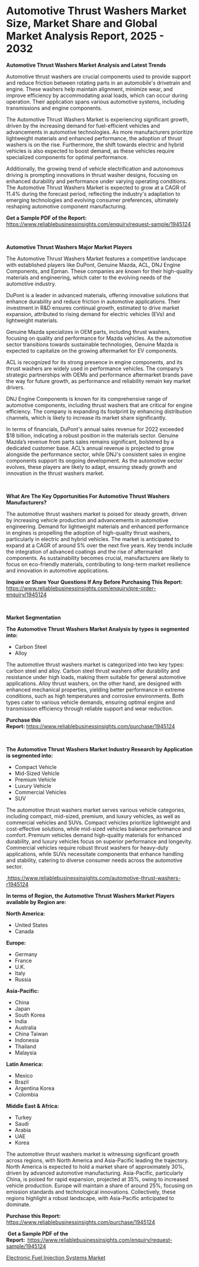 <p><h1>Automotive Thrust Washers Market Size, Market Share and Global Market Analysis Report, 2025 - 2032</h1></p><p><strong>Automotive Thrust Washers Market Analysis and Latest Trends</strong></p>
<p><p>Automotive thrust washers are crucial components used to provide support and reduce friction between rotating parts in an automobile's drivetrain and engine. These washers help maintain alignment, minimize wear, and improve efficiency by accommodating axial loads, which can occur during operation. Their application spans various automotive systems, including transmissions and engine components.</p><p>The Automotive Thrust Washers Market is experiencing significant growth, driven by the increasing demand for fuel-efficient vehicles and advancements in automotive technologies. As more manufacturers prioritize lightweight materials and enhanced performance, the adoption of thrust washers is on the rise. Furthermore, the shift towards electric and hybrid vehicles is also expected to boost demand, as these vehicles require specialized components for optimal performance. </p><p>Additionally, the growing trend of vehicle electrification and autonomous driving is prompting innovations in thrust washer designs, focusing on enhanced durability and performance under varying operating conditions. The Automotive Thrust Washers Market is expected to grow at a CAGR of 11.4% during the forecast period, reflecting the industry's adaptation to emerging technologies and evolving consumer preferences, ultimately reshaping automotive component manufacturing.</p></p>
<p><strong>Get a Sample PDF of the Report:&nbsp;</strong> <a href="https://www.reliablebusinessinsights.com/enquiry/request-sample/1945124?utm_campaign=3455&utm_medium=2&utm_source=Github&utm_content=ia&utm_term=30032025&utm_id=automotive-thrust-washers">https://www.reliablebusinessinsights.com/enquiry/request-sample/1945124</a></p>
<p>&nbsp;</p>
<p><strong>Automotive Thrust Washers Major Market Players</strong></p>
<p><p>The Automotive Thrust Washers Market features a competitive landscape with established players like DuPont, Genuine Mazda, ACL, DNJ Engine Components, and Epman. These companies are known for their high-quality materials and engineering, which cater to the evolving needs of the automotive industry.</p><p>DuPont is a leader in advanced materials, offering innovative solutions that enhance durability and reduce friction in automotive applications. Their investment in R&D ensures continual growth, estimated to drive market expansion, attributed to rising demand for electric vehicles (EVs) and lightweight materials.</p><p>Genuine Mazda specializes in OEM parts, including thrust washers, focusing on quality and performance for Mazda vehicles. As the automotive sector transitions towards sustainable technologies, Genuine Mazda is expected to capitalize on the growing aftermarket for EV components.</p><p>ACL is recognized for its strong presence in engine components, and its thrust washers are widely used in performance vehicles. The company’s strategic partnerships with OEMs and performance aftermarket brands pave the way for future growth, as performance and reliability remain key market drivers.</p><p>DNJ Engine Components is known for its comprehensive range of automotive components, including thrust washers that are critical for engine efficiency. The company is expanding its footprint by enhancing distribution channels, which is likely to increase its market share significantly.</p><p>In terms of financials, DuPont's annual sales revenue for 2022 exceeded $18 billion, indicating a robust position in the materials sector. Genuine Mazda’s revenue from parts sales remains significant, bolstered by a dedicated customer base. ACL’s annual revenue is projected to grow alongside the performance sector, while DNJ's consistent sales in engine components support its ongoing development. As the automotive sector evolves, these players are likely to adapt, ensuring steady growth and innovation in the thrust washers market.</p></p>
<p>&nbsp;</p>
<p><strong>What Are The Key Opportunities For Automotive Thrust Washers Manufacturers?</strong></p>
<p><p>The automotive thrust washers market is poised for steady growth, driven by increasing vehicle production and advancements in automotive engineering. Demand for lightweight materials and enhanced performance in engines is propelling the adoption of high-quality thrust washers, particularly in electric and hybrid vehicles. The market is anticipated to expand at a CAGR of around 5% over the next five years. Key trends include the integration of advanced coatings and the rise of aftermarket components. As sustainability becomes crucial, manufacturers are likely to focus on eco-friendly materials, contributing to long-term market resilience and innovation in automotive applications.</p></p>
<p><strong>Inquire or Share Your Questions If Any Before Purchasing This Report:</strong> <a href="https://www.reliablebusinessinsights.com/enquiry/pre-order-enquiry/1945124?utm_campaign=3455&utm_medium=2&utm_source=Github&utm_content=ia&utm_term=30032025&utm_id=automotive-thrust-washers">https://www.reliablebusinessinsights.com/enquiry/pre-order-enquiry/1945124</a></p>
<p>&nbsp;</p>
<p><strong>Market Segmentation</strong></p>
<p><strong>The Automotive Thrust Washers Market Analysis by types is segmented into:</strong></p>
<p><ul><li>Carbon Steel</li><li>Alloy</li></ul></p>
<p><p>The automotive thrust washers market is categorized into two key types: carbon steel and alloy. Carbon steel thrust washers offer durability and resistance under high loads, making them suitable for general automotive applications. Alloy thrust washers, on the other hand, are designed with enhanced mechanical properties, yielding better performance in extreme conditions, such as high temperatures and corrosive environments. Both types cater to various vehicle demands, ensuring optimal engine and transmission efficiency through reliable support and wear reduction.</p></p>
<p><strong>Purchase this Report:&nbsp;</strong><a href="https://www.reliablebusinessinsights.com/purchase/1945124?utm_campaign=3455&utm_medium=2&utm_source=Github&utm_content=ia&utm_term=30032025&utm_id=automotive-thrust-washers">https://www.reliablebusinessinsights.com/purchase/1945124</a></p>
<p>&nbsp;</p>
<p><strong>The Automotive Thrust Washers Market Industry Research by Application is segmented into:</strong></p>
<p><ul><li>Compact Vehicle</li><li>Mid-Sized Vehicle</li><li>Premium Vehicle</li><li>Luxury Vehicle</li><li>Commercial Vehicles</li><li>SUV</li></ul></p>
<p><p>The automotive thrust washers market serves various vehicle categories, including compact, mid-sized, premium, and luxury vehicles, as well as commercial vehicles and SUVs. Compact vehicles prioritize lightweight and cost-effective solutions, while mid-sized vehicles balance performance and comfort. Premium vehicles demand high-quality materials for enhanced durability, and luxury vehicles focus on superior performance and longevity. Commercial vehicles require robust thrust washers for heavy-duty applications, while SUVs necessitate components that enhance handling and stability, catering to diverse consumer needs across the automotive sector.</p></p>
<p><a href="https://www.reliablebusinessinsights.com/automotive-thrust-washers-r1945124?utm_campaign=3455&utm_medium=2&utm_source=Github&utm_content=ia&utm_term=30032025&utm_id=automotive-thrust-washers">&nbsp;https://www.reliablebusinessinsights.com/automotive-thrust-washers-r1945124</a></p>
<p><strong>In terms of Region, the Automotive Thrust Washers Market Players available by Region are:</strong></p>
<p>
    <p> <strong> North America: </strong>
        <ul>
            <li>United States</li>
            <li>Canada</li>
        </ul>
        </p> 
    <p> <strong> Europe: </strong>
        <ul>
            <li>Germany</li>
            <li>France</li>
            <li>U.K.</li>
            <li>Italy</li>
            <li>Russia</li>
        </ul>
        </p> 
    <p> <strong> Asia-Pacific: </strong>
        <ul>
            <li>China</li>
            <li>Japan</li>
            <li>South Korea</li>
            <li>India</li>
            <li>Australia</li>
            <li>China Taiwan</li>
            <li>Indonesia</li>
            <li>Thailand</li>
            <li>Malaysia</li>
        </ul>
        </p> 
    <p> <strong> Latin America: </strong>
        <ul>
            <li>Mexico</li>
            <li>Brazil</li>
            <li>Argentina Korea</li>
            <li>Colombia</li>
        </ul>
        </p> 
    <p> <strong> Middle East & Africa: </strong>
        <ul>
            <li>Turkey</li>
            <li>Saudi</li>
            <li>Arabia</li>
            <li>UAE</li>
            <li>Korea</li>
        </ul>
    </p>
    </p>
<p><p>The automotive thrust washers market is witnessing significant growth across regions, with North America and Asia-Pacific leading the trajectory. North America is expected to hold a market share of approximately 30%, driven by advanced automotive manufacturing. Asia-Pacific, particularly China, is poised for rapid expansion, projected at 35%, owing to increased vehicle production. Europe will maintain a share of around 25%, focusing on emission standards and technological innovations. Collectively, these regions highlight a robust landscape, with Asia-Pacific anticipated to dominate.</p></p>
<p><strong>Purchase this Report: </strong><a href="https://www.reliablebusinessinsights.com/purchase/1945124?utm_campaign=3455&utm_medium=2&utm_source=Github&utm_content=ia&utm_term=30032025&utm_id=automotive-thrust-washers">https://www.reliablebusinessinsights.com/purchase/1945124</a></p>
<p>&nbsp;<strong>Get a Sample PDF of the Report:&nbsp;&nbsp;</strong><a href="https://www.reliablebusinessinsights.com/enquiry/request-sample/1945124?utm_campaign=3455&utm_medium=2&utm_source=Github&utm_content=ia&utm_term=30032025&utm_id=automotive-thrust-washers">https://www.reliablebusinessinsights.com/enquiry/request-sample/1945124</a></p>
<p><strong></strong></p>
<p><p><a href="https://github.com/mateyappiazo/Market-Research-Report-List-1/blob/main/electronic-fuel-injection-systems-market.md?utm_campaign=3455&utm_medium=2&utm_source=Github&utm_content=ia&utm_term=30032025&utm_id=automotive-thrust-washers">Electronic Fuel Injection Systems Market</a></p></p>